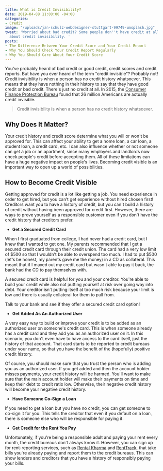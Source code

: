 ```yaml
---
title: What is Credit Invisibility?
date: 2019-04-08 11:00:00 -04:00
categories:
- Credit
image: "/uploads/jan-schulz-webdesigner-stuttgart-99749-unsplash.jpg"
tweet: 'Worried about bad credit? Some people don''t have credit at all. Learn more
  about credit invisibility. '
posts:
- The Difference Between Your Credit Score and Your Credit Report
- Why You Should Check Your Credit Report Regularly
- Why You Should Care About Your Credit Score
---
```


You've probably heard of bad credit or good credit, credit scores and credit reports. But have you ever heard of the term "credit invisible"? Probably not! Credit invisibility is when a person has no credit history whatsoever. This means that they have nothing in their history to say that they have good credit or bad credit. There's just no credit at all. In 2015, the [Consumer Finance Protection Bureau](https://www.consumerfinance.gov/about-us/blog/who-are-credit-invisible/) found that 26 million Americans are actually credit invisible.

> Credit invisibility is when a person has no credit history whatsoever.

## Why Does It Matter?

Your credit history and credit score determine what you will or won't be approved for. This can affect your ability to get a home loan, a car loan, a student loan, a credit card, etc. I can also influence whether or not someone can get a job or an apartment, since many employers and landlords now check people's credit before accepting them. All of these limitations can have a huge negative impact on people's lives. Becoming credit visible is an important way to open up a world of possibilities. 

## How to Become Credit Visible

Getting approved for credit is a lot like getting a job. You need experience in order to get hired, but you can't get experience without hired chosen first! Creditors want you to have a history of credit, but you can't build a history of credit without having been approved for credit first. However, there are ways to prove yourself as a responsible customer even if you don't have the credit history that creditors prefer. 

* **Get a Secured Credit Card**

When I first graduated from college, I had never had a credit card, but I knew that I wanted to get one. My parents recommended that I get a secured credit card through their credit union. The card had a very low limit of $500 so that I wouldn't be able to overspend too much. I had to put $500 (let's be honest, my parents gave me the money) in a CD as collateral. This meant that if I maxed out my credit card but wasn't able to pay it back, the bank had the CD to pay themselves with. 

A secured credit card is helpful for you and your creditor. You're able to build your credit while also not putting yourself at risk over going way into debt. Your creditor isn't putting itself at too much risk because your limit is low and there is usually collateral for them to pull from.

Talk to your bank and see if they offer a secured credit card option!

* **Get Added As An Authorized User**

A very easy way to build or improve your credit is to be added as an authorized user on someone's credit card. This is when someone already has a credit card and they add you as an authorized user on it. In this scenario, you don't even have to have access to the card itself, just the history of that account. That card starts to be reported to credit bureaus under your name, so that you have the benefit of the (hopefully) positive credit history.

Of course, you should make sure that you trust the person who is adding you as an authorized user. If you get added and then the account holder misses payments, your credit history will be harmed. You'll want to make sure that the main account holder will make their payments on time and keep their debt to credit ratio low. Otherwise, their negative credit history will become your negative credit history. 

* **Have Someone Co-Sign a Loan**

If you need to get a loan but you have no credit, you can get someone to co-sign it for you. This tells the creditor that even if you default on a loan, there is someone else who will be responsible for paying it. 

* **Get Credit for the Rent You Pay**

Unfortunately, if you're being a responsible adult and paying your rent every month, the credit bureaus don't always know it. However, you can sign up for rent-reporting services, such as [Rental Kharma](https://rentalkharma.com/) and [RentTrack](https://www.renttrack.com/), that take bills you're already paying and report them to the credit bureaus. This can show lenders and creditors that you have a history of responsibly paying your bills. 